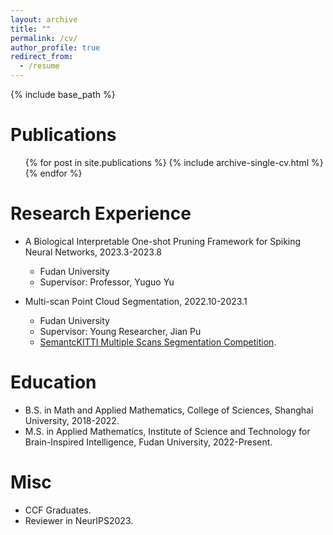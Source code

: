 ```yaml
---
layout: archive
title: ""
permalink: /cv/
author_profile: true
redirect_from:
  - /resume
---
```


{% include base_path %}

Publications
======
  <ul>{% for post in site.publications %}
    {% include archive-single-cv.html %}
  {% endfor %}</ul>
  
Research Experience
======
* A Biological Interpretable One-shot Pruning Framework for Spiking Neural Networks, 2023.3-2023.8
  * Fudan University
  * Supervisor: Professor, Yuguo Yu

* Multi-scan Point Cloud Segmentation, 2022.10-2023.1
  * Fudan University
  * Supervisor: Young Researcher, Jian Pu
  * [SemantcKITTI Multiple Scans Segmentation Competition](https://codalab.lisn.upsaclay.fr/competitions/6280#results).

Education
======
* B.S. in Math and Applied Mathematics, College of Sciences, Shanghai University, 2018-2022.
* M.S. in Applied Mathematics, Institute of Science and Technology for Brain-Inspired Intelligence, Fudan University, 2022-Present.

Misc
======
* CCF Graduates.
* Reviewer in NeurIPS2023.
